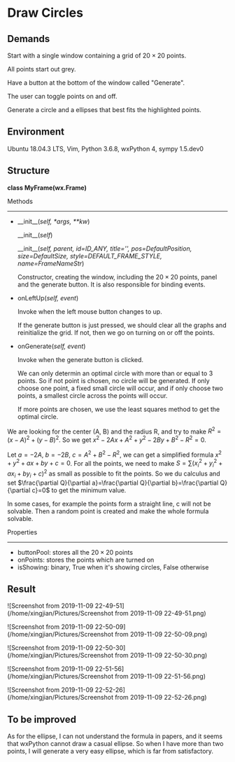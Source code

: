 # Draw Circles

## Demands

Start with a single window containing a grid of $20\times20$ points.

All points start out grey.

Have a button at the bottom of the window called "Generate".

The user can toggle points on and off.

Generate a circle and a ellipses that best fits the highlighted points.



## Environment

Ubuntu 18.04.3 LTS, Vim, Python 3.6.8, wxPython 4, sympy 1.5.dev0



## Structure

**class MyFrame(wx.Frame)**

Methods

---

- \_\_init\_\_(*self, \*args, \*\*kw*)

  \_\_init\_\_(*self*)

  \_\_init\_\_(*self, parent, id=ID_ANY, title='', pos=DefaultPosition, size=DefaultSize, style=DEFAULT_FRAME_STYLE, name=FrameNameStr*)

  Constructor, creating the window, including the $20\times20$ points, panel and the generate button. It is also responsible for binding events.

- onLeftUp(*self, event*)

  Invoke when the left mouse button changes to up.

  If the generate button is just pressed, we should clear all the graphs and reinitialize the grid. If not, then we go on turning on or off the points.

- onGenerate(*self, event*)

  Invoke when the generate button is clicked.

  We can only determin an optimal circle with more than or equal to 3 points. So if not point is chosen, no circle will be generated. If only choose one point, a fixed small circle will occur, and if only choose two points, a smallest circle across the points will occur.

  If more points are chosen, we use the least squares method to get the optimal circle.
  
We are looking for the center (A, B) and the radius R, and try to make $R^2=(x-A)^2+(y-B)^2$. So we get $x^2-2Ax+A^2+y^2-2By+B^2-R^2=0$.
  
Let $a=-2A$, $b=-2B$, $c=A^2+B^2-R^2$, we can get a simplified formula $x^2+y^2+ax+by+c=0$. For all the points, we need to make $S=\sum(x_i^2+y_i^2+ax_i+by_i+c)^2$ as small as possible to fit the points. So we du calculus and set $\frac{\partial Q}{\partial a}=\frac{\partial Q}{\partial b}=\frac{\partial Q}{\partial c}=0$ to get the minimum value.
  
  In some cases, for example the points form a straight line, c will not be solvable. Then a random point is created and make the whole formula solvable.
  
  

Properties

---

- buttonPool: stores all the $20\times20$ points
- onPoints: stores the points which are turned on
- isShowing: binary, True when it's showing circles, False otherwise



## Result

![Screenshot from 2019-11-09 22-49-51](/home/xingjian/Pictures/Screenshot from 2019-11-09 22-49-51.png)

![Screenshot from 2019-11-09 22-50-09](/home/xingjian/Pictures/Screenshot from 2019-11-09 22-50-09.png)

![Screenshot from 2019-11-09 22-50-30](/home/xingjian/Pictures/Screenshot from 2019-11-09 22-50-30.png)

![Screenshot from 2019-11-09 22-51-56](/home/xingjian/Pictures/Screenshot from 2019-11-09 22-51-56.png)

![Screenshot from 2019-11-09 22-52-26](/home/xingjian/Pictures/Screenshot from 2019-11-09 22-52-26.png)



## To be improved

As for the ellipse, I can not understand the formula in papers, and it seems that wxPython cannot draw a casual ellipse. So when I have more than two points, I will generate a very easy ellipse, which is far from satisfactory.